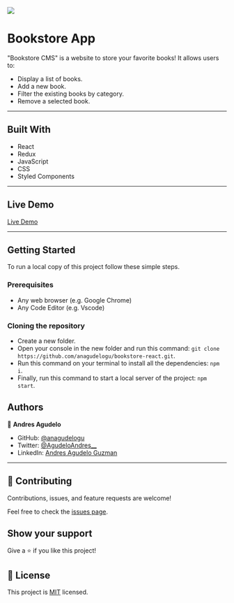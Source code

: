 ![](https://img.shields.io/badge/Microverse-blueviolet)

# Bookstore App

"Bookstore CMS" is a website to store your favorite books! It allows users to:

- Display a list of books.
- Add a new book.
- Filter the existing books by category.
- Remove a selected book.

---

## Built With

- React
- Redux
- JavaScript
- CSS
- Styled Components

---

## Live Demo

[Live Demo](https://aag-bookstoreapp.netlify.app/)

---

## Getting Started

To run a local copy of this project follow these simple steps.

### Prerequisites

- Any web browser (e.g. Google Chrome)
- Any Code Editor (e.g. Vscode)

### Cloning the repository

- Create a new folder.
- Open your console in the new folder and run this command: `git clone https://github.com/anagudelogu/bookstore-react.git`.
- Run this command on your terminal to install all the dependencies: `npm i`.
- Finally, run this command to start a local server of the project: `npm start`.

## Authors

👤 **Andres Agudelo**

- GitHub: [@anagudelogu](https://github.com/anagudelogu)
- Twitter: [@AgudeloAndres\_\_](https://twitter.com/AgudeloAndres__)
- LinkedIn: [Andres Agudelo Guzman](https://linkedin.com/in/aagst)

---

## 🤝 Contributing

Contributions, issues, and feature requests are welcome!

Feel free to check the [issues page](https://github.com/anagudelogu/bookstore-react/issues).

## Show your support

Give a ⭐️ if you like this project!

## 📝 License

This project is [MIT](./LICENSE) licensed.
